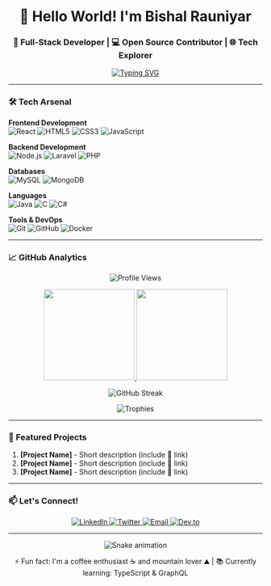 <h1 align="center">👋 Hello World! I'm Bishal Rauniyar</h1>
<h3 align="center">🚀 Full-Stack Developer | 💻 Open Source Contributor | 🌐 Tech Explorer</h3>

<p align="center">
  <a href="https://git.io/typing-svg"><img src="https://readme-typing-svg.demolab.com?font=Fira+Code&pause=1000&color=22D3F7&center=true&vCenter=true&width=435&lines=Crafting+digital+experiences;Full-stack+web+developer;Continuous+learner;Open-source+enthusiast" alt="Typing SVG" /></a>
</p>

---

### 🛠️ Tech Arsenal

**Frontend Development**  
![React](https://img.shields.io/badge/-React-61DAFB?logo=react&logoColor=black&style=for-the-badge)
![HTML5](https://img.shields.io/badge/-HTML5-E34F26?logo=html5&logoColor=white&style=for-the-badge)
![CSS3](https://img.shields.io/badge/-CSS3-1572B6?logo=css3&logoColor=white&style=for-the-badge)
![JavaScript](https://img.shields.io/badge/-JavaScript-F7DF1E?logo=javascript&logoColor=black&style=for-the-badge)

**Backend Development**  
![Node.js](https://img.shields.io/badge/-Node.js-339933?logo=node.js&logoColor=white&style=for-the-badge)
![Laravel](https://img.shields.io/badge/-Laravel-FF2D20?logo=laravel&logoColor=white&style=for-the-badge)
![PHP](https://img.shields.io/badge/-PHP-777BB4?logo=php&logoColor=white&style=for-the-badge)

**Databases**  
![MySQL](https://img.shields.io/badge/-MySQL-4479A1?logo=mysql&logoColor=white&style=for-the-badge)
![MongoDB](https://img.shields.io/badge/-MongoDB-47A248?logo=mongodb&logoColor=white&style=for-the-badge)

**Languages**  
![Java](https://img.shields.io/badge/-Java-007396?logo=openjdk&logoColor=white&style=for-the-badge)
![C](https://img.shields.io/badge/-C-A8B9CC?logo=c&logoColor=black&style=for-the-badge)
![C#](https://img.shields.io/badge/-C%23-239120?logo=c-sharp&logoColor=white&style=for-the-badge)

**Tools & DevOps**  
![Git](https://img.shields.io/badge/-Git-F05032?logo=git&logoColor=white&style=for-the-badge)
![GitHub](https://img.shields.io/badge/-GitHub-181717?logo=github&logoColor=white&style=for-the-badge)
![Docker](https://img.shields.io/badge/-Docker-2496ED?logo=docker&logoColor=white&style=for-the-badge)

---

### 📈 GitHub Analytics

<div align="center">
  
  ![Profile Views](https://komarev.com/ghpvc/?username=bishalxrauniyar&color=blueviolet&style=flat)
  
  <a href="https://github.com/bishalxrauniyar">
    <img height="180em" src="https://github-readme-stats.vercel.app/api?username=bishalxrauniyar&show_icons=true&theme=nightowl&include_all_commits=true&count_private=true"/>
    <img height="180em" src="https://github-readme-stats.vercel.app/api/top-langs/?username=bishalxrauniyar&layout=compact&theme=nightowl&langs_count=8"/>
  </a>
  
  ![GitHub Streak](https://streak-stats.demolab.com/?user=bishalxrauniyar&theme=nightowl)
  
  ![Trophies](https://github-profile-trophy.vercel.app/?username=bishalxrauniyar&theme=onedark&no-frame=true&row=1&margin-w=20)

</div>

---

### 🌟 Featured Projects

1. **[Project Name]** - Short description (include 🔗 link)
2. **[Project Name]** - Short description (include 🔗 link)
3. **[Project Name]** - Short description (include 🔗 link)

---

### 📫 Let's Connect!

<p align="center">
  <a href="https://linkedin.com/in/bishal-rauniyar-42b48a202">
    <img src="https://img.icons8.com/color/48/000000/linkedin.png" alt="LinkedIn"/>
  </a>
  <a href="https://twitter.com/yourusername">
    <img src="https://img.icons8.com/color/48/000000/twitter.png" alt="Twitter"/>
  </a>
  <a href="mailto:bishal.rauniyar@gmail.com">
    <img src="https://img.icons8.com/color/48/000000/gmail.png" alt="Email"/>
  </a>
  <a href="https://dev.to/yourusername">
    <img src="https://img.icons8.com/windows/48/ffffff/dev.png" alt="Dev.to"/>
  </a>
</p>

---

<p align="center">
  <img src="https://github.com/bishalxrauniyar/bishalxrauniyar/blob/output/github-contribution-grid-snake.svg" alt="Snake animation"/>
</p>

<p align="center">
  ⚡ Fun fact: I'm a coffee enthusiast ☕ and mountain lover ⛰️ | 📚 Currently learning: TypeScript & GraphQL
</p>
